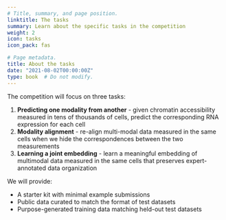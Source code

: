 ```yaml
---
# Title, summary, and page position.
linktitle: The tasks
summary: Learn about the specific tasks in the competition
weight: 2
icon: tasks
icon_pack: fas

# Page metadata.
title: About the tasks
date: "2021-08-02T00:00:00Z"
type: book  # Do not modify.
---
```

The competition will focus on three tasks:
1. **Predicting one modality from another** - given chromatin accessibility measured in tens of thousands of cells, predict the corresponding RNA expression for each cell
2. **Modality alignment** - re-align multi-modal data measured in the same cells when we hide the correspondences between the two measurements
3. **Learning a joint embedding** - learn a meaningful embedding of multimodal data measured in the same cells that preserves expert-annotated data organization

We will provide:
* A starter kit with minimal example submissions
* Public data curated to match the format of test datasets
* Purpose-generated training data matching held-out test datasets
